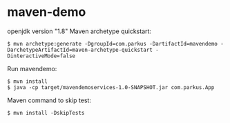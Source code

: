 # maven-demo

openjdk version "1.8"
Maven archetype quickstart:
```
$ mvn archetype:generate -DgroupId=com.parkus -DartifactId=mavendemo -DarchetypeArtifactId=maven-archetype-quickstart -DinteractiveMode=false
```

Run mavendemo:
```
$ mvn install
$ java -cp target/mavendemoservices-1.0-SNAPSHOT.jar com.parkus.App
```

Maven command to skip test:
```
$ mvn install -DskipTests
```
